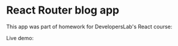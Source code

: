 # React Router blog app

This app was part of homework for DevelopersLab's React course:

Live demo:

